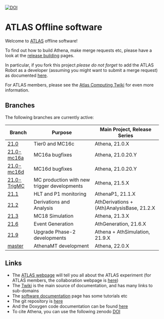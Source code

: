 [![DOI](https://zenodo.org/badge/DOI/10.5281/zenodo.2641997.svg)](https://doi.org/10.5281/zenodo.2641997)



ATLAS Offline software
========================

Welcome to [ATLAS](https://atlas.ch) offline software!

To find out how to build Athena, make merge requests etc, please have a look at the [release building](https://atlassoftwaredocs.web.cern.ch/guides/build_release/) pages.

In particular, if you fork this project *please do not forget* to add the ATLAS Robot as a developer (assuming you might want to submit a merge request) as documented [here](https://atlassoftwaredocs.web.cern.ch/gittutorial/gitlab-fork/).

For ATLAS members, please see the [Atlas Computing Twiki](https://twiki.cern.ch/twiki/bin/view/AtlasComputing/AtlasComputing) for even more information.

Branches
--------
The following branches are currently active:

Branch                                                            | Purpose                      | Main Project, Release Series
------------------------------------------------------------------| ---------------------------- | ---------------------------------------
[21.0](https://gitlab.cern.ch/atlas/athena/tree/21.0)             | Tier0 and MC16c              | Athena, 21.0.X
[21.0-mc16a](https://gitlab.cern.ch/atlas/athena/tree/21.0-mc16a) | MC16a bugfixes               | Athena, 21.0.20.Y
[21.0-mc16d](https://gitlab.cern.ch/atlas/athena/tree/21.0-mc16d) | MC16d bugfixes               | Athena, 21.0.20.Y
[21.0-TrigMC](https://gitlab.cern.ch/atlas/athena/tree/21.0-TrigMC)  | MC production with new trigger developments | Athena, 21.5.X
[21.1](https://gitlab.cern.ch/atlas/athena/tree/21.1)             | HLT and P1 monitoring        | AthenaP1, 21.1.X
[21.2](https://gitlab.cern.ch/atlas/athena/tree/21.2)             | Derivations and Analysis     | AthDerivations + (Ath)AnalysisBase, 21.2.X
[21.3](https://gitlab.cern.ch/atlas/athena/tree/21.3)             | MC18 Simulation              | Athena, 21.3.X
[21.6](https://gitlab.cern.ch/atlas/athena/tree/21.6)             | Event Generation             | AthGeneration, 21.6.X
[21.9](https://gitlab.cern.ch/atlas/athena/tree/21.9)             | Upgrade Phase-2 developments | Athena + AthSimulation, 21.9.X
[master](https://gitlab.cern.ch/atlas/athena/tree/master)         | AthenaMT development         | Athena, 22.0.X

Links
-----

- The [ATLAS webpage](https://atlas.ch) will tell you all about the ATLAS experiment (for ATLAS members, the collaboration webpage is [here](https://atlas-collaboration.web.cern.ch/))
- The [Twiki](https://twiki.cern.ch/twiki/bin/view/AtlasComputing/AtlasComputing) is the main source of documentation, and has many links to sub-domains
- The [software documentation](https://atlassoftwaredocs.web.cern.ch) page has some tutorials etc
- The git repository is [here](https://gitlab.cern.ch/atlas/athena)
- And the Doxygen code documentation can be found [here](https://atlas-sw-doxygen.web.cern.ch/atlas-sw-doxygen/atlas_22.0.X-DOX/docs/html/index.html)
- To cite Athena, you can use the following zenodo [DOI](https://zenodo.org/record/2641997)
